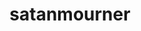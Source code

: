 ---
title: satanmourner
github: https://github.com/satanmourner
mode: dark
transition: 1s
score: 78.5
archetype:
- Code
---